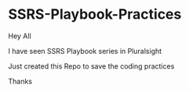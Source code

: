 # SSRS-Playbook-Practices

Hey All

I have seen SSRS Playbook series in Pluralsight

Just created this Repo to save the coding practices

Thanks 